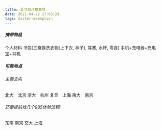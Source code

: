 ```yaml
---
title: 夏令营注意事项
date: 2021-04-22 17:08:29
tags: master-exemption
---
```


##### 携带物品
个人材料
书包[三身换洗衣物(上下衣, 袜子), 耳塞, 水杯, 零食]
手机+充电器+充电宝+耳机

##### 可能地点
###### 主要去向
北大　北京
浙大　杭州
复旦　上海
南大　南京
###### 还要提前找几个985体验流程!
东南  南京
交大  上海
